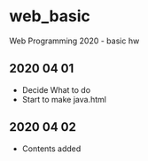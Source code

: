 # web_basic
Web Programming 2020 - basic hw

## 2020 04 01 
- Decide What to do
- Start to make java.html

## 2020 04 02
- Contents added